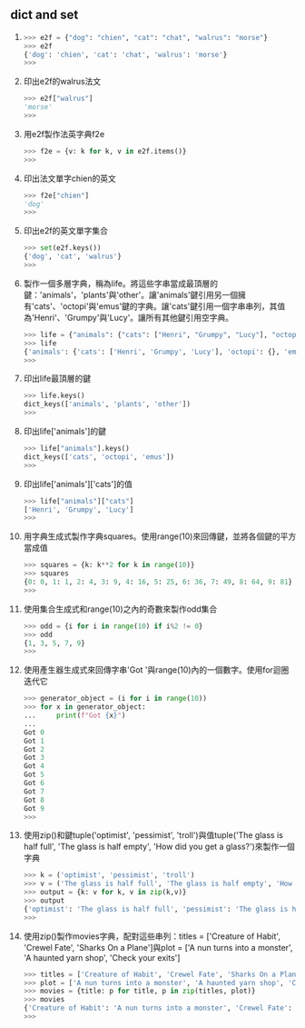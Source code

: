 ## dict and set
1. 
    ```python
    >>> e2f = {"dog": "chien", "cat": "chat", "walrus": "morse"}
    >>> e2f
    {'dog': 'chien', 'cat': 'chat', 'walrus': 'morse'}
    >>> 
    ```

2. 印出e2f的walrus法文
    ```python
    >>> e2f["walrus"]
    'morse'
    >>>
    ```

3. 用e2f製作法英字典f2e
    ```python
    >>> f2e = {v: k for k, v in e2f.items()}
    >>>
    ```

4. 印出法文單字chien的英文
    ```python
    >>> f2e["chien"]
    'dog'
    >>>
    ```

5. 印出e2f的英文單字集合
    ```python
    >>> set(e2f.keys())
    {'dog', 'cat', 'walrus'}
    >>> 
    ```

6. 製作一個多層字典，稱為life。將這些字串當成最頂層的鍵：'animals'，'plants'與'other'。讓'animals'鍵引用另一個擁有'cats'、'octopi'與'emus'鍵的字典。讓'cats'鍵引用一個字串串列，其值為'Henri'、'Grumpy'與'Lucy'。讓所有其他鍵引用空字典。
    ```python
    >>> life = {"animals": {"cats": ["Henri", "Grumpy", "Lucy"], "octopi": {}, "emus":{}}, "plants": {}, "other": {}}
    >>> life
    {'animals': {'cats': ['Henri', 'Grumpy', 'Lucy'], 'octopi': {}, 'emus': {}}, 'plants': {}, 'other': {}}
    >>>
    ```

7. 印出life最頂層的鍵
    ```python
    >>> life.keys()
    dict_keys(['animals', 'plants', 'other'])
    >>>
    ```

8. 印出life['animals']的鍵
    ```python
    >>> life["animals"].keys()
    dict_keys(['cats', 'octopi', 'emus'])
    >>> 
    ```

9. 印出life['animals']['cats']的值
    ```python
    >>> life["animals"]["cats"]
    ['Henri', 'Grumpy', 'Lucy']
    >>>
    ```

10. 用字典生成式製作字典squares。使用range(10)來回傳鍵，並將各個鍵的平方當成值
    ```python
    >>> squares = {k: k**2 for k in range(10)}
    >>> squares
    {0: 0, 1: 1, 2: 4, 3: 9, 4: 16, 5: 25, 6: 36, 7: 49, 8: 64, 9: 81}
    >>>
    ```

11. 使用集合生成式和range(10)之內的奇數來製作odd集合
    ```python
    >>> odd = {i for i in range(10) if i%2 != 0}
    >>> odd
    {1, 3, 5, 7, 9}
    >>>
    ```

12. 使用產生器生成式來回傳字串'Got '與range(10)內的一個數字。使用for迴圈迭代它
    ```python
    >>> generator_object = (i for i in range(10))
    >>> for x in generator_object:
    ...     print(f"Got {x}")
    ... 
    Got 0
    Got 1
    Got 2
    Got 3
    Got 4
    Got 5
    Got 6
    Got 7
    Got 8
    Got 9
    >>> 
    ```

13. 使用zip()和鍵tuple('optimist', 'pessimist', 'troll')與值tuple('The glass is half full', 'The glass is half empty', 'How did you get a glass?')來製作一個字典
    ```python
    >>> k = ('optimist', 'pessimist', 'troll')
    >>> v = ('The glass is half full', 'The glass is half empty', 'How did you get a glass?')
    >>> output = {k: v for k, v in zip(k,v)}
    >>> output
    {'optimist': 'The glass is half full', 'pessimist': 'The glass is half empty', 'troll': 'How did you get a glass?'}
    >>>
    ```

14. 使用zip()製作movies字典，配對這些串列：titles = ['Creature of Habit', 'Crewel Fate', 'Sharks On a Plane']與plot = ['A nun turns into a monster', 'A haunted yarn shop', 'Check your exits']
    ```python
    >>> titles = ['Creature of Habit', 'Crewel Fate', 'Sharks On a Plane']
    >>> plot = ['A nun turns into a monster', 'A haunted yarn shop', 'Check your exits']
    >>> movies = {title: p for title, p in zip(titles, plot)}
    >>> movies
    {'Creature of Habit': 'A nun turns into a monster', 'Crewel Fate': 'A haunted yarn shop', 'Sharks On a Plane': 'Check your exits'}
    >>>
    ```